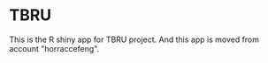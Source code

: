 # TBRU
This is the R shiny app for TBRU project. And this app is moved from account "horraccefeng".
